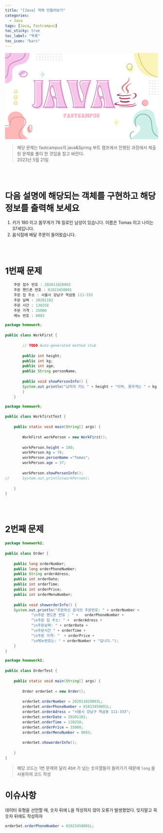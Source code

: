 ```yaml
---
title: "[Java] 객체 만들어보기"
categories:
  - Java
tags: [Java, Fastcampus]
toc_sticky: true
toc_label: "목록"
toc_icon: "bars"
---
```


![Untitled](https://github.com/solfany/solfany.github.io/blob/master/blog/blog-main/fast-main.png?raw=true)

> 해당 문제는 fastcampus의 java&Spring 부트 캠프에서 진행된 과정에서
> 제출된 문제를 풀이 한 것임을 참고 바란다. <br>
> 2023년 5월 21일

<br>
<br>

# 다음 설명에 해당되는 객체를 구현하고 해당 정보를 출력해 보세요

1. 키가 180 이고 몸무게가 78 킬로인 남성이 있습니다. 이름은 Tomas 이고 나이는 37세입니다.
2. 음식점에 배달 주문이 들어왔습니다.

<br>
<br>

# 1번째 문제

```jsx
    주문 접수 번호 : 202011020003
    주문 핸드폰 번호 : 01023450001
    주문 집 주소 : 서울시 강남구 역삼동 111-333
    주문 날짜 : 20201102
    주문 시간 : 130258
    주문 가격 : 35000
    메뉴 번호 : 0003
```

```java
package homework;

public class WorkFirst {

		// TODO Auto-generated method stub

		public int height;
		public int kg;
		public int age;
		public String personName;

		public void showPersonInfo() {
		System.out.println("남자의 키는 " + height + "이며, 몸무게는 " + kg + "kg 이다. 그 남자의 이름은 " + personName + ". 나이는 " + age + "세 이다.");
		}
	}
```

```java
package homework;

public class WorkfirstTest {

	public static void main(String[] args) {

		WorkFirst workPerson = new WorkFirst();

		workPerson.height = 180;
		workPerson.kg = 78;
		workPerson.personName ="Tomas";
		workPerson.age = 37;

		workPerson.showPersonInfo();
//		System.out.println(workPerson);

	}
}
```

<br>
<br>

# 2번째 문제

```java
package howework2;

public class Order {

	public long orderNumber;
	public long orderPhoneNumber;
	public String orderAdress;
	public int orderDate;
	public int orderTime;
	public int orderPrice;
	public int orderMenuNumber;

	public void showorderInfo() {
	System.out.println("주문하신 음식의 주문번호: " + orderNumber +
			"\n주문 핸드폰 번호 : " +   orderPhoneNumber +
			"\n주문 집 주소: " +  orderAdress +
			"\n주문날짜: " + orderDate +
			"\n주문시간 " + orderTime +
			"\n주문 가격: "  + orderPrice +
			"\n메뉴번호는: " + orderNumber + "입니다.");
	}
}
```

```java
package howework2;

public class OrderTest {

	public static void main(String[] args) {

		Order orderSet = new Order();

		orderSet.orderNumber = 202011020003L;
		orderSet.orderPhoneNumber = 01023450001L;
		orderSet.orderAdress = "서울시 강남구 역삼동 111-333";
		orderSet.orderDate = 20201102;
		orderSet.orderTime = 130258;
		orderSet.orderPrice = 35000;
		orderSet.orderMenuNumber = 0003;

		orderSet.showorderInfo();

	}
}
```

> 해당 코드는 1번 문제와 달리 4bit 가 넘는
> 숫자열들이 들어가기 때문에 `long` 을 사용하여 코드 작성

# 이슈사항

데이터 유형을 선언할 때, 숫자 뒤에 L을 작성하지 않아 오류가
발생했었다.
잊지말고 꼭 숫자 뒤에도 작성하자

```java
orderSet.orderPhoneNumber = 01023450001L;

```
